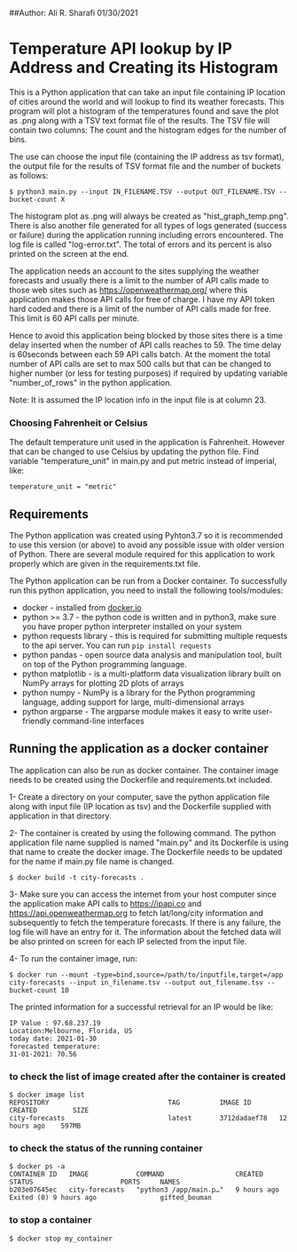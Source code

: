 ##Author: Ali R. Sharafi 01/30/2021

# Temperature API lookup by IP Address and Creating its Histogram 

This is a Python application that can take an input file containing IP location of cities around the world and will lookup to 
find its weather forecasts. This program will plot a histogram of the temperatures found and save the plot as .png along with a 
TSV text format file of the results. The TSV file will contain two columns: The count and the histogram edges for the 
number of bins. 

The use can choose the input file (containing the IP address as tsv format), the output file for the 
results of TSV format file and the number of buckets as follows:

    $ python3 main.py --input IN_FILENAME.TSV --output OUT_FILENAME.TSV --bucket-count X

The histogram plot as .png will always be created as "hist_graph_temp.png". There is also another file generated for 
all types of logs generated (success or failure) during the application running including errors encountered. The log file is 
called "log-error.txt". The total of errors and its percent is also printed on the screen at the end.

The application needs an account to the sites supplying the weather forecasts and usually there is a limit 
to the number of API calls made to those web sites such as https://openweathermap.org/ where this application 
makes those API calls for free of charge. I have my API token hard coded and there is a limit of the 
number of API calls made for free. This limit is 60 API calls per minute. 

Hence to avoid this application being blocked by those sites there is a time delay inserted when the number of API calls reaches to 59. 
The time delay is 60seconds between each 59 API calls batch. At the moment the total number of API calls 
are set to max 500 calls but that can be changed to higher number (or less for testing purposes) if required by updating variable 
"number_of_rows" in the python application.

Note: It is assumed the IP location info in the input file is at column 23.

### Choosing Fahrenheit or Celsius

The default temperature unit used in the application is Fahrenheit. However that can be changed to use 
Celsius by updating the python file. Find variable "temperature_unit" in main.py and put metric 
instead of imperial, like:

    temperature_unit = "metric"

## Requirements

The Python application was created using Pyhton3.7 so it is recommended to use this version (or above) to avoid any possible issue
with older version of Python. There are several module required for this application to work properly which are given in the 
requirements.txt file.

The Python application can be run from a Docker container. To successfully run this python application, you need
to install the following tools/modules:

* docker - installed from [docker.io](https://www.docker.com/)
* python >= 3.7 - the python code is written and in python3, make sure you have proper python interpreter installed on your system
* python requests library - this is required for submitting multiple requests to the api server. You can run `pip install requests`
* python pandas - open source data analysis and manipulation tool, built on top of the Python programming language.
* python matplotlib - is a multi-platform data visualization library built on NumPy arrays for plotting 2D plots of arrays
* python numpy - NumPy is a library for the Python programming language, adding support for large, multi-dimensional arrays
* python argparse - The argparse module makes it easy to write user-friendly command-line interfaces

## Running the application as a docker container

The application can also be run as docker container. The container image needs to be created using the 
Dockerfile and requirements.txt included.

1- Create a directory on your computer, save the python application file along with input file (IP 
location as tsv) and the Dockerfile supplied with application in that directory.

2- The container is created by using the following command. The python application file name supplied is 
named "main.py" and its Dockerfile is using that name to create the docker image. The Dockerfile needs to 
be updated for the name if main.py file name is changed.

    $ docker build -t city-forecasts .

3- Make sure you can access the internet from your host computer since the application make API calls 
to https://ipapi.co and https://api.openweathermap.org to fetch lat/long/city information and 
subsequently to fetch the temperature forecasts. If there is any failure, the log file will have an 
entry for it. The information about the fetched data will be also printed on screen for each IP selected 
from the input file.

4- To run the container image, run:

    $ docker run --mount -type=bind,source=/path/to/inputfile,target=/app city-forecasts --input in_filename.tsv --output out_filename.tsv --bucket-count 10

The printed information for a successful retrieval for an IP would be like:

    IP Value : 97.68.237.19
    Location:Melbourne, Florida, US
    today date: 2021-01-30
    forecasted temperature:
    31-01-2021: 70.56

### to check the list of image created after the container is created
 
    $ docker image list
    REPOSITORY                              TAG          IMAGE ID       CREATED         SIZE
    city-forecasts                          latest       3712dadaef78   12 hours ago    597MB

### to check the status of the running container

    $ docker ps -a
    CONTAINER ID   IMAGE            COMMAND                  CREATED         STATUS                      PORTS     NAMES
    b203e07645ec   city-forecasts   "python3 /app/main.p…"   9 hours ago     Exited (0) 9 hours ago                gifted_bouman

### to stop a container

    $ docker stop my_container

